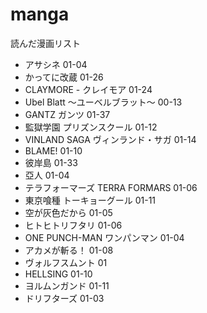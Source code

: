 manga
=====

読んだ漫画リスト

- アサシネ 01-04
- かってに改蔵 01-26
- CLAYMORE - クレイモア 01-24
- Ubel Blatt 〜ユーベルブラット〜 00-13
- GANTZ ガンツ 01-37
- 監獄学園 プリズンスクール 01-12
- VINLAND SAGA ヴィンランド・サガ 01-14
- BLAME! 01-10
- 彼岸島 01-33
- 亞人 01-04
- テラフォーマーズ TERRA FORMARS 01-06
- 東京喰種 トーキョーグール 01-11
- 空が灰色だから 01-05
- ヒトヒトリフタリ 01-06
- ONE PUNCH-MAN ワンパンマン 01-04
- アカメが斬る！ 01-08
- ヴォルフスムント 01
- HELLSING 01-10
- ヨルムンガンド 01-11
- ドリフターズ 01-03

